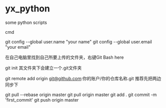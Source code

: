 # yx_python
some python scripts

cmd

git config --global user.name "your name"
git config --global user.email "your email"


在自己电脑里找到自己所要上传的文件夹，右键Git Bash here

git init
其文件夹下会建立一个.git文件夹

git remote add origin git@github.com:你的账户/你的仓库名称.git
推荐先把两边同步下

git pull --rebase origin master
git pull origin master
git add .
git commit -m 'first_commit'
git push origin master
